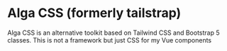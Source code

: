 # Alga CSS (formerly tailstrap)
Alga CSS is an alternative toolkit based on Tailwind CSS and Bootstrap 5 classes. This is not a framework but just CSS for my Vue components
